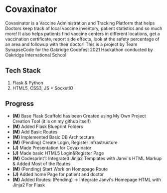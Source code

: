 # Covaxinator 
Covaxinator is a Vaccine Administration and Tracking Platform that helps Doctors keep track of local vaccine inventory, patient statistics and so much more! It also helps patients find vaccine centers in different locations, get a vaccination certificate, report side effects, look at the safety percentage of an area and followup with their doctor!
This is a project by Team SynapseCode for the Oakridge Codefest 2021 Hackathon conducted by Oakridge International School

## Tech Stack
1. Flask & Python
2. HTML5, CSS3, JS + SocketIO

## Progress
- **(M)** Base Flask Scaffold has been Created using My Own Project Creation Tool (it is on my github itself)
- **(M)** Added Flask Blueprint Folders
- **(M)** Add Basic Routes
- **(M)** Implemented Basic DB Architecture
- **(M)** (Pending) Create Login, Register Infrastructure
- **(J)** Made Presentation for Covaxinator
- **(J)** Made basic HTML5 Login&Register Page
- **(M)** Codesprint1: Integrated Jinja2 Templates with Janvi's HTML Markup & Added Most of the Routes
- **(M)** (Pending) Start Work on Homepage Route
- **(J)** Added home Page for patient and doctor
- **(M)** Added Routes: (Pending) -> Integrate Janvi's Homepage HTML with Jinja2 For Flask 
